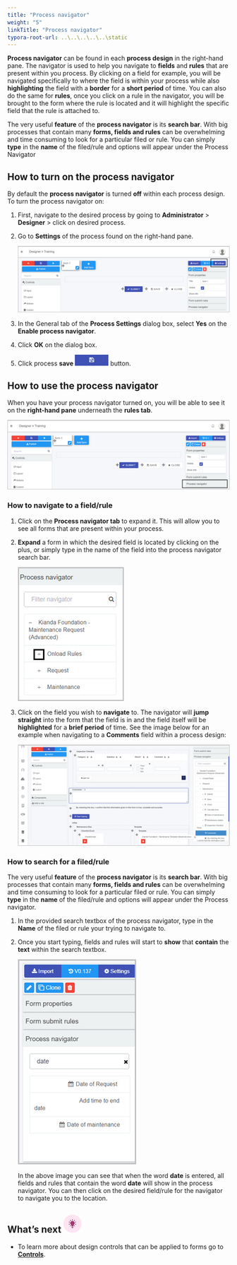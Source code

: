 ```yaml
---
title: "Process navigator"
weight: "5"
linkTitle: "Process navigator"
typora-root-url: ..\..\..\..\..\static
---
```


**Process navigator** can be found in each **process design** in the right-hand pane. The navigator is used to help you navigate to **fields** and **rules** that are present within you process. By clicking on a field for example, you will be navigated specifically to where the field is within your process while also **highlighting** the field with a **border** for a **short period** of time. You can also do the same for **rules**, once you click on a rule in the navigator, you will be brought to the form where the rule is located and it will highlight the specific field that the rule is attached to.

The very useful **feature** of the **process navigator** is its **search bar**. With big processes that contain many **forms, fields and rules** can be overwhelming and time consuming to look for a particular filed or rule. You can simply **type** in the **name** of the filed/rule and options will appear under the Process Navigator

## How to turn on the process navigator

By default the **process navigator** is turned **off** within each process design. To turn the process navigator on:

1. First, navigate to the desired process by going to **Administrator** > **Designer** > click on desired process.

2. Go to **Settings** of the process found on the right-hand pane.

   ![Process settings](/images/designer-settings.png)

3. In the General tab of the **Process Settings** dialog box, select **Yes** on the **Enable process navigator**.

4. Click **OK** on the dialog box.

5. Click process **save** ![Process and form properties](/images/saveprocess.png) button.

## How to use the process navigator

When you have your process navigator turned on, you will be able to see it on the **right-hand pane** underneath the **rules tab**.

![Process and form properties](/images/process-navigator-tab.png)

### How to navigate to a field/rule

1. Click on the **Process navigator tab** to expand it. This will allow you to see all forms that are present within your process.

2. **Expand** a form in which the desired field is located by clicking on the plus, or simply type in the name of the field into the process navigator search bar.

    ![expand form in process navigator](/images/navigator-expand-from.jpg)

3. Click on the field you wish to **navigate** to. The navigator will **jump straight** into the form that the field is in and the field itself will be **highlighted** for a **brief period** of time. See the image below for an example when navigating to a **Comments** field within a process design:

   ![Filed highlight from a process navigator](/images/navigator-field-highlight.jpg)

### How to search for a filed/rule

The very useful **feature** of the **process navigator** is its **search bar**. With big processes that contain many **forms, fields and rules** can be overwhelming and time consuming to look for a particular filed or rule. You can simply **type** in the **name** of the filed/rule and options will appear under the Process navigator.

1. In the provided search textbox of the process navigator, type in the **Name** of the filed or rule your trying to navigate to.

2. Once you start typing, fields and rules will start to **show** that **contain** the **text** within the search textbox.

   ![Search function of the process navigator](/images/navigator-search.jpg)

   In the above image you can see that when the word **date** is entered, all fields and rules that contain the word **date** will show in the process navigator. You can then click on the desired field/rule for the navigator to navigate you to the location.





## What’s next ![Idea icon](/images/18.png)

- To learn more about design controls that can be applied to forms go to [**Controls**](http://localhost:1313/docs/platform/controls/).
